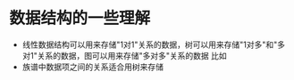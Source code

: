 # 数据结构的一些理解

- 线性数据结构可以用来存储"1对1"关系的数据，树可以用来存储"1对多"和"多对1"关系的数据，图可以用来存储"多对多"关系的数据
比如
- 族谱中数据项之间的关系适合用树来存储
